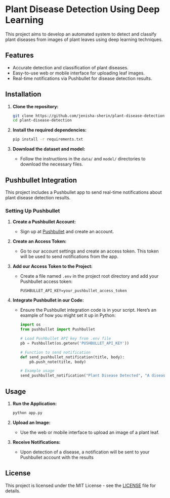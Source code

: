 # Plant Disease Detection Using Deep Learning

This project aims to develop an automated system to detect and classify plant diseases from images of plant leaves using deep learning techniques.

## Features
- Accurate detection and classification of plant diseases.
- Easy-to-use web or mobile interface for uploading leaf images.
- Real-time notifications via Pushbullet for disease detection results.

## Installation

1. **Clone the repository:**
    ```bash
    git clone https://github.com/jenisha-sherin/plant-disease-detection.git
    cd plant-disease-detection
    ```

2. **Install the required dependencies:**
    ```bash
    pip install -r requirements.txt
    ```

3. **Download the dataset and model:**
    - Follow the instructions in the `data/` and `model/` directories to download the necessary files.

## Pushbullet Integration

This project includes a Pushbullet app to send real-time notifications about plant disease detection results.

### Setting Up Pushbullet

1. **Create a Pushbullet Account:**
    - Sign up at [Pushbullet](https://www.pushbullet.com/) and create an account.

2. **Create an Access Token:**
    - Go to our account settings and create an access token. This token will be used to send notifications from the app.

3. **Add our Access Token to the Project:**
    - Create a file named `.env` in the project root directory and add your Pushbullet access token:
      ```plaintext
      PUSHBULLET_API_KEY=your_pushbullet_access_token
      ```

4. **Integrate Pushbullet in our Code:**
    - Ensure the Pushbullet integration code is in your script. Here’s an example of how you might set it up in Python:
      ```python
      import os
      from pushbullet import Pushbullet

      # Load Pushbullet API key from .env file
      pb = Pushbullet(os.getenv('PUSHBULLET_API_KEY'))

      # Function to send notification
      def send_pushbullet_notification(title, body):
          pb.push_note(title, body)
      
      # Example usage
      send_pushbullet_notification("Plant Disease Detected", "A disease has been detected in the uploaded leaf image.")
      ```

## Usage

1. **Run the Application:**
    ```bash
    python app.py
    ```

2. **Upload an Image:**
    - Use the web or mobile interface to upload an image of a plant leaf.

3. **Receive Notifications:**
    - Upon detection of a disease, a notification will be sent to your Pushbullet account with the results

## License

This project is licensed under the MIT License - see the [LICENSE](LICENSE) file for details.

